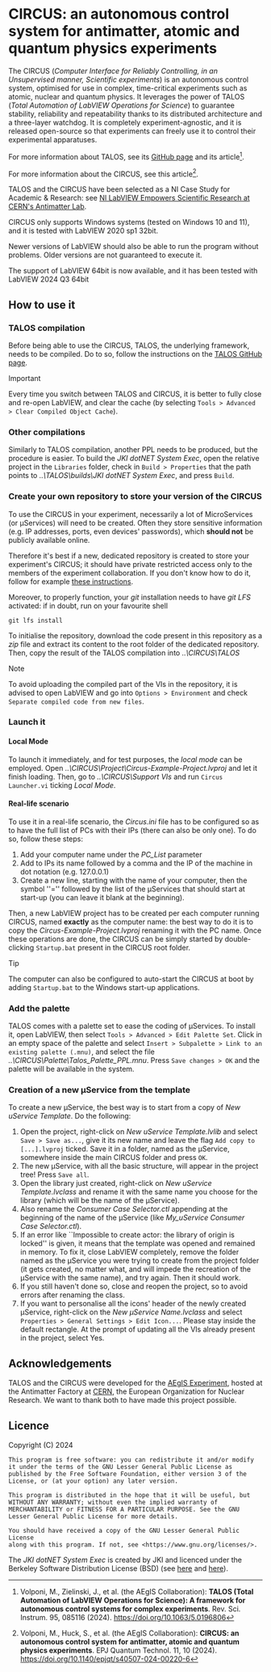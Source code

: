# CIRCUS: an autonomous control system for antimatter, atomic and quantum physics experiments

The CIRCUS (_Computer Interface for Reliably Controlling, in an Unsupervised manner, Scientific experiments_) is an autonomous control system, optimised for use in complex, time-critical experiments such as atomic, nuclear and quantum physics. It leverages the power of TALOS (_Total Automation of LabVIEW Operations for Science_) to guarantee stability, reliability and repeatability thanks to its distributed architecture and a three-layer watchdog. It is completely experiment-agnostic, and it is released open-source so that experiments can freely use it to control their experimental apparatuses.

For more information about TALOS, see its [GitHub page](https://github.com/drvolpe/TALOS) and its article[^1].

For more information about the CIRCUS, see this article[^2].

TALOS and the CIRCUS have been selected as a NI Case Study for Academic & Research: see [NI LabVIEW Empowers Scientific Research at CERN's Antimatter Lab](https://www.ni.com/en/solutions/academic-research/case-studies/labview-automation-empowers-cerns-antimatter-research.html).

CIRCUS only supports Windows systems (tested on Windows 10 and 11), and it is tested with LabVIEW 2020 sp1 32bit.

Newer versions of LabVIEW should also be able to run the program without problems. Older versions are not guaranteed to execute it.

The support of LabVIEW 64bit is now available, and it has been tested with LabVIEW 2024 Q3 64bit


## How to use it

### TALOS compilation

Before being able to use the CIRCUS, TALOS, the underlying framework, needs to be compiled. Do to so, follow the instructions on the [TALOS GitHub page](https://github.com/drvolpe/TALOS).

> [!IMPORTANT]
> Every time you switch between TALOS and CIRCUS, it is better to fully close and re-open LabVIEW, and clear the cache (by selecting `Tools > Advanced > Clear Compiled Object Cache`).

### Other compilations

Similarly to TALOS compilation, another PPL needs to be produced, but the procedure is easier.
To build the _JKI dotNET System Exec_, open the relative project in the `Libraries` folder, check in `Build > Properties` that the path points to _..\TALOS\builds\JKI dotNET System Exec_, and press `Build`.

### Create your own repository to store your version of the CIRCUS

To use the CIRCUS in your experiment, necessarily a lot of MicroServices (or &mu;Services) will need to be created. Often they store sensitive information (e.g. IP addresses, ports, even devices' passwords), which **should not** be publicly available online.

Therefore it's best if a new, dedicated repository is created to store your experiment's CIRCUS; it should have private restricted access only to the members of the experiment collaboration. If you don't know how to do it, follow for example [these instructions](https://docs.github.com/en/repositories/creating-and-managing-repositories/creating-a-new-repository).

Moreover, to properly function, your _git_ installation needs to have _git LFS_ activated: if in doubt, run on your favourite shell
```
git lfs install
```
To initialise the repository, download the code present in this repository as a _zip_ file and extract its content to the root folder of the dedicated repository. Then, copy the result of the TALOS compilation into _..\CIRCUS\TALOS_

> [!NOTE]
> To avoid uploading the compiled part of the VIs in the repository, it is advised to open LabVIEW and go into `Options > Environment` and check `Separate compiled code from new files`.



### Launch it

#### Local Mode

To launch it immediately, and for test purposes, the _local mode_ can be employed. Open _..\CIRCUS\Project\Circus-Example-Project.lvproj_ and let it finish loading. Then, go to _..\CIRCUS\Support VIs_ and run `Circus Launcher.vi` ticking _Local Mode_.

#### Real-life scenario

To use it in a real-life scenario, the _Circus.ini_ file has to be configured so as to have the full list of PCs with their IPs (there can also be only one). To do so, follow these steps:

1.	Add your computer name under the *PC_List* parameter
2.	Add to IPs its name followed by a comma and the IP of the machine in dot notation (e.g. 127.0.0.1)
3.	Create a new line, starting with the name of your computer, then the symbol ''='' followed by the list of the &mu;Services that should start at start-up (you can leave it blank at the beginning).

Then, a new LabVIEW project has to be created per each computer running CIRCUS, named **exactly** as the computer name: the best way to do it is to copy the _Circus-Example-Project.lvproj_ renaming it with the PC name. Once these operations are done, the CIRCUS can be simply started by double-clicking `Startup.bat` present in the CIRCUS root folder. 

> [!TIP]
> The computer can also be configured to auto-start the CIRCUS at boot by adding `Startup.bat` to the Windows start-up applications.



### Add the palette

TALOS comes with a palette set to ease the coding of &mu;Services. To install it, open LabVIEW, then select `Tools > Advanced > Edit Palette Set`. Click in an empty space of the palette and select `Insert > Subpalette > Link to an existing palette (.mnu)`, and select the file *..\CIRCUS\Palette\Talos_Palette_PPL.mnu*. Press `Save changes > OK` and the palette will be available in the system.



### Creation of a new µService from the template

To create a new &mu;Service, the best way is to start from a copy of _New uService Template_. Do the following:

1.	Open the project, right-click on _New uService Template.lvlib_ and select `Save > Save as...`, give it its new name and leave the flag `Add copy to [...].lvproj` ticked. Save it in a folder, named as the µService, somewhere inside the main CIRCUS folder and press `OK`.
2. The new µService, with all the basic structure, will appear in the project tree! Press `Save all`.
3. Open the library just created, right-click on _New uService Template.lvclass_ and rename it with the same name you choose for the library (which will be the name of the µService).
4.	Also rename the _Consumer Case Selector.ctl_ appending at the beginning of the name of the µService (like *My_uService Consumer Case Selector.ctl*).	
5.	If an error like ``Impossible to create actor: the library of origin is locked'' is given, it means that the template was opened and remained in memory. To fix it, close LabVIEW completely, remove the folder named as the µService you were trying to create from the project folder (it gets created, no matter what, and will impede the recreation of the µService with the same name), and try again. Then it should work.
6.	If you still haven't done so, close and reopen the project, so to avoid errors after renaming the class.
7.	If you want to personalise all the icons' header of the newly created µService, right-click on the _New µService Name.lvclass_ and select `Properties > General Settings > Edit Icon...`. Please stay inside the default rectangle. At the prompt of updating all the VIs already present in the project, select Yes.



## Acknowledgements

TALOS and the CIRCUS were developed for the [AEgIS Experiment](https://aegis.web.cern.ch/index.php), hosted at the Antimatter Factory at [CERN](https://home.cern/), the European Organization for Nuclear Research. We want to thank both to have made this project possible.



## Licence

Copyright (C) 2024

    This program is free software: you can redistribute it and/or modify it under the terms of the GNU Lesser General Public License as published by the Free Software Foundation, either version 3 of the License, or (at your option) any later version.

    This program is distributed in the hope that it will be useful, but WITHOUT ANY WARRANTY; without even the implied warranty of MERCHANTABILITY or FITNESS FOR A PARTICULAR PURPOSE. See the GNU Lesser General Public License for more details.

    You should have received a copy of the GNU Lesser General Public License
    along with this program. If not, see <https://www.gnu.org/licenses/>.


The _JKI dotNET System Exec_ is created by JKI and licenced under the Berkeley Software Distribution License (BSD) (see [here](https://www.vipm.io/package/jki_lib_dotnet_system_exec/) and [here](https://github.com/jvr-ruiz/JKI-.NET-System-Exec)).



[^1]: Volponi, M., Zielinski, J., et al. (the AEgIS Collaboration): **TALOS (Total Automation of LabVIEW Operations for Science): A framework for autonomous control systems for complex experiments**. Rev. Sci. Instrum. 95, 085116 (2024). https://doi.org/10.1063/5.0196806


[^2]: Volponi, M., Huck, S., et al. (the AEgIS Collaboration): **CIRCUS: an autonomous control system for antimatter, atomic and quantum physics experiments**. EPJ Quantum Technol. 11, 10 (2024). https://doi.org/10.1140/epjqt/s40507-024-00220-6


[^3]: In _..\CIRCUS\Support VIs\Startup\Start TALOS.bat_ and in _..\CIRCUS\Startup.bat_ the path to the LabVIEW executable is hardcoded, and by default LabVIEW 2020 is used. If you use a different version of LabVIEW, please change the path in these files.
